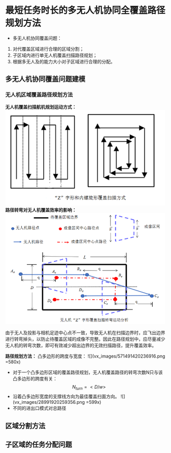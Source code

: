 # 最短任务时长的多无人机协同全覆盖路径规划方法
* 多无人机协同覆盖问题：
1. 对代覆盖区域进行合理的区域分割；
2. 子区域内进行单无人机覆盖扫描路径规划；
3. 根据多无人及的能力大小对子区域进行合理的分配。

## 多无人机协同覆盖问题建模

### 无人机区域覆盖路径规划方法
**无人机覆盖扫描航机规划运动方式：**
![](vx_images/474215519260569.png)
**路径转弯对无人机覆盖效率的影响：**
![](vx_images/82850620258173.png)

由于无人及投影与相机足迹中心点不一致，导致无人机在扫描边界时，应飞出边界进行转弯掉头，以防止待覆盖区域的成像不完整。因此在路径规划中，应尽量减少无人机的转弯次数，即可有效减少超出边界的无效扫描路径，提升覆盖效率。

**路径规划方法：**
凸多边形的跨度与宽度：
![](vx_images/571491420236916.png =580x)
* 对于一个凸多边形区域的覆盖路径规划，无人机覆盖路径的转弯次数N只与该凸多边形的跨度有关：
$$N_{turn} = <D/w>$$
* 沿着凸多边形宽度的支撑线方向为最佳覆盖扫面方向。
![](vx_images/28991920259356.png =599x)
* 不同的进出口模式对总路径

## 区域分割方法


## 子区域的任务分配问题
